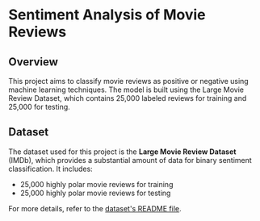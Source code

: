# Sentiment Analysis of Movie Reviews

## Overview
This project aims to classify movie reviews as positive or negative using machine learning techniques. The model is built using the Large Movie Review Dataset, which contains 25,000 labeled reviews for training and 25,000 for testing.

## Dataset
The dataset used for this project is the **Large Movie Review Dataset** (IMDb), which provides a substantial amount of data for binary sentiment classification. It includes:
- 25,000 highly polar movie reviews for training
- 25,000 highly polar movie reviews for testing

For more details, refer to the [dataset's README file](https://ai.stanford.edu/~amaas/data/sentiment/).
